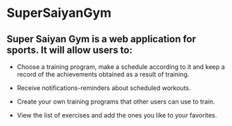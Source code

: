 # SuperSaiyanGym

## Super Saiyan Gym is a web application for sports. It will allow users to:
+ Choose a training program, make a schedule according to it and keep a record of the achievements obtained as a result of training.

+ Receive notifications-reminders about scheduled workouts.

+ Create your own training programs that other users can use to train.

+ View the list of exercises and add the ones you like to your favorites.
